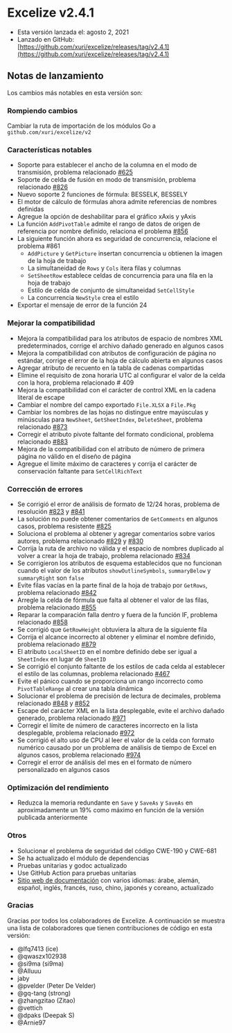 # Excelize v2.4.1

* Esta versión lanzada el: agosto 2, 2021
* Lanzado en GitHub: [https://github.com/xuri/excelize/releases/tag/v2.4.1](https://github.com/xuri/excelize/releases/tag/v2.4.1)

## Notas de lanzamiento

Los cambios más notables en esta versión son:

### Rompiendo cambios

Cambiar la ruta de importación de los módulos Go a `github.com/xuri/excelize/v2`

### Características notables

* Soporte para establecer el ancho de la columna en el modo de transmisión, problema relacionado [#625](https://github.com/xuri/excelize/issues/625)
* Soporte de celda de fusión en modo de transmisión, problema relacionado [#826](https://github.com/xuri/excelize/issues/826)
* Nuevo soporte 2 funciones de fórmula: BESSELK, BESSELY
* El motor de cálculo de fórmulas ahora admite referencias de nombres definidas
* Agregue la opción de deshabilitar para el gráfico xAxis y yAxis
* La función `AddPivotTable` admite el rango de datos de origen de referencia por nombre definido, relaciona el problema [#856](https://github.com/xuri/excelize/issues/856)
* La siguiente función ahora es seguridad de concurrencia, relacione el problema #861
  * `AddPicture` y `GetPicture` insertan concurrencia u obtienen la imagen de la hoja de trabajo
  * La simultaneidad de `Rows` y `Cols` itera filas y columnas
  * `SetSheetRow` establece celdas de concurrencia para una fila en la hoja de trabajo
  * Estilo de celda de conjunto de simultaneidad `SetCellStyle`
  * La concurrencia `NewStyle` crea el estilo
* Exportar el mensaje de error de la función 24

### Mejorar la compatibilidad

* Mejora la compatibilidad para los atributos de espacio de nombres XML predeterminados, corrige el archivo dañado generado en algunos casos
* Mejora la compatibilidad con atributos de configuración de página no estándar, corrige el error de la hoja de cálculo abierta en algunos casos
* Agregar atributo de recuento en la tabla de cadenas compartidas
* Elimine el requisito de zona horaria UTC al configurar el valor de la celda con la hora, problema relacionado # 409
* Mejora la compatibilidad con el carácter de control XML en la cadena literal de escape
* Cambiar el nombre del campo exportado `File.XLSX` a `File.Pkg`
* Cambiar los nombres de las hojas no distingue entre mayúsculas y minúsculas para `NewSheet`, `GetSheetIndex`, `DeleteSheet`, problema relacionado [#873](https://github.com/xuri/excelize/issues/873)
* Corregir el atributo pivote faltante del formato condicional, problema relacionado [#883](https://github.com/xuri/excelize/issues/883)
* Mejora de la compatibilidad con el atributo de número de primera página no válido en el diseño de página
* Agregue el límite máximo de caracteres y corrija el carácter de conservación faltante para `SetCellRichText`

### Corrección de errores

* Se corrigió el error de análisis de formato de 12/24 horas, problema de resolución [#823](https://github.com/xuri/excelize/issues/823) y [#841](https://github.com/xuri/excelize/issues/841)
* La solución no puede obtener comentarios de `GetComments` en algunos casos, problema resistente [#825](https://github.com/xuri/excelize/issues/825)
* Soluciona el problema al obtener y agregar comentarios sobre varios autores, problema relacionado [#829](https://github.com/xuri/excelize/issues/829) y [#830](https://github.com/xuri/excelize/issues/830)
* Corrija la ruta de archivo no válida y el espacio de nombres duplicado al volver a crear la hoja de trabajo, problema relacionado [#834](https://github.com/xuri/excelize/issues/834)
* Se corrigieron los atributos de esquema establecidos que no funcionan cuando el valor de los atributos `showOutlineSymbols`, `summaryBelow` y `summaryRight` son `false`
* Evite filas vacías en la parte final de la hoja de trabajo por `GetRows`, problema relacionado [#842](https://github.com/xuri/excelize/issues/842)
* Arregle la celda de fórmula que falta al obtener el valor de las filas, problema relacionado [#855](https://github.com/xuri/excelize/issues/855)
* Reparar la comparación falla dentro y fuera de la función IF, problema relacionado [#858](https://github.com/xuri/excelize/issues/858)
* Se corrigió que `GetRowHeight` obtuviera la altura de la siguiente fila
* Corrija el alcance incorrecto al obtener y eliminar el nombre definido, problema relacionado [#879](https://github.com/xuri/excelize/issues/848)
* El atributo `LocalSheetID` en el nombre definido debe ser igual a `SheetIndex` en lugar de `SheetID`
* Se corrigió el conjunto faltante de los estilos de cada celda al establecer el estilo de las columnas, problema relacionado [#467](https://github.com/xuri/excelize/issues/467)
* Evite el pánico cuando se proporciona un rango incorrecto como `PivotTableRange` al crear una tabla dinámica
* Solucionar el problema de precisión de lectura de decimales, problema relacionado [#848](https://github.com/xuri/excelize/issues/848) y [#852](https://github.com/xuri/excelize/issues/852)
* Escape del carácter XML en la lista desplegable, evite el archivo dañado generado, problema relacionado [#971](https://github.com/xuri/excelize/issues/971)
* Corregir el límite de número de caracteres incorrecto en la lista desplegable, problema relacionado [#972](https://github.com/xuri/excelize/issues/972)
* Se corrigió el alto uso de CPU al leer el valor de la celda con formato numérico causado por un problema de análisis de tiempo de Excel en algunos casos, problema relacionado [#974](https://github.com/xuri/excelize/issues/974)
* Corregir el error de análisis del mes en el formato de número personalizado en algunos casos

### Optimización del rendimiento

* Reduzca la memoria redundante en `Save` y `SaveAs` y `SaveAs` en aproximadamente un 19% como máximo en función de la versión publicada anteriormente

### Otros

* Solucionar el problema de seguridad del código CWE-190 y CWE-681
* Se ha actualizado el módulo de dependencias
* Pruebas unitarias y godoc actualizado
* Use GitHub Action para pruebas unitarias
* [Sitio web de documentación](https://xuri.me/excelize) con varios idiomas: árabe, alemán, español, inglés, francés, ruso, chino, japonés y coreano, actualizado

### Gracias

Gracias por todos los colaboradores de Excelize. A continuación se muestra una lista de colaboradores que tienen contribuciones de código en esta versión:

* @lfq7413 (ice)
* @qwaszx102938
* @si9ma (si9ma)
* @Alluuu
* jaby
* @pvelder (Peter De Velder)
* @gq-tang (strong)
* @zhangzitao (Zitao)
* @vettich
* @dpaks (Deepak S)
* @Arnie97
